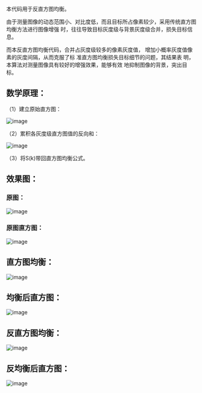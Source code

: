 本代码用于反直方图均衡。

由于测量图像的动态范围小、对比度低，而且目标所占像素较少，采用传统直方图均衡方法进行图像增强 时，往往导致目标灰度级与背景灰度级合并，损失目标信息。

而本反直方图均衡代码，合并占灰度级较多的像素灰度值， 增加小概率灰度值像素的灰度间隔，从而克服了标 准直方图均衡损失目标细节的问题，其结果表 明，本算法对测量图像具有较好的增强效果，能够有效 地抑制图像的背景，突出目标。

## **数学原理：**

（1）建立原始直方图：



![image](https://img-blog.csdnimg.cn/20190114191646578.jpg)

（2）累积各灰度级直方图值的反向和：



![image](https://img-blog.csdnimg.cn/20190114191714185.jpg)


（3）将S(k)带回直方图均衡公式。



## 效果图：

### 原图：
![image](https://img-blog.csdnimg.cn/20190114191756946.jpg)

### 原图直方图：

![image](https://img-blog.csdnimg.cn/20190114191834335.jpg?x-oss-process=image/watermark,type_ZmFuZ3poZW5naGVpdGk,shadow_10,text_aHR0cHM6Ly9ibG9nLmNzZG4ubmV0L2JhemhpZGFvMDAzMQ==,size_16,color_FFFFFF,t_70)

## 直方图均衡：

![image](https://img-blog.csdnimg.cn/20190114191908198.jpg)

## 均衡后直方图：

![image](https://img-blog.csdnimg.cn/20190114191940346.jpg?x-oss-process=image/watermark,type_ZmFuZ3poZW5naGVpdGk,shadow_10,text_aHR0cHM6Ly9ibG9nLmNzZG4ubmV0L2JhemhpZGFvMDAzMQ==,size_16,color_FFFFFF,t_70)

## 反直方图均衡：

![image](https://img-blog.csdnimg.cn/2019011419201228.jpg)

## 反均衡后直方图：

![image](https://img-blog.csdnimg.cn/20190114192030670.jpg?x-oss-process=image/watermark,type_ZmFuZ3poZW5naGVpdGk,shadow_10,text_aHR0cHM6Ly9ibG9nLmNzZG4ubmV0L2JhemhpZGFvMDAzMQ==,size_16,color_FFFFFF,t_70)
